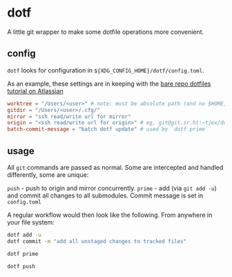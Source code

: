# dotf

A little git wrapper to make some dotfile operations more convenient.

## config

`dotf` looks for configuration in `${XDG_CONFIG_HOME}/dotf/config.toml`.

As an example, these settings are in keeping with the
[bare repo dotfiles tutorial on Atlassian](https://www.atlassian.com/git/tutorials/dotfiles)

```toml
worktree = "/Users/<user>" # note: must be absolute path (and no $HOME, etc.. yet)
gitdir = "/Users/<user>/.cfg/"
mirror = "ssh read/write url for mirror"
origin = "<ssh read/write url for origin>" # eg, git@git.sr.ht:~tjex/dotfiles
batch-commit-message = "batch dotf update" # used by `dotf prime`
```

## usage

All `git` commands are passed as normal. Some are intercepted and handled
differently, some are unique:

`push` - push to origin and mirror concurrently. `prime` - add (via
`git add -u`) and commit all changes to all submodules. Commit message is set in
`config.toml`

A regular workflow would then look like the following. From anywhere in your
file system:

```bash
dotf add -u
dotf commit -m "add all unstaged changes to tracked files"

dotf prime

dotf push
```
